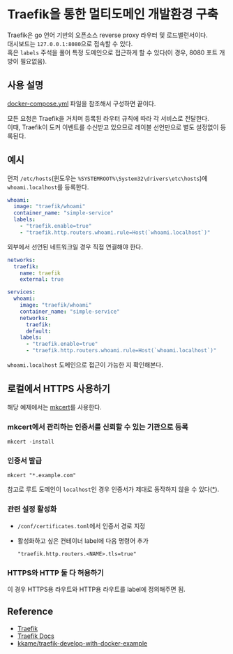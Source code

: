 # Traefik을 통한 멀티도메인 개발환경 구축

Traefik은 go 언어 기반의 오픈소스 reverse proxy 라우터 및 로드밸런서이다.  
대시보드는 `127.0.0.1:8080`으로 접속할 수 있다.  
혹은 `labels` 주석을 풀어 특정 도메인으로 접근하게 할 수 있다(이 경우, 8080 포트 개방이 필요없음).

## 사용 설명

[docker-compose.yml](./docker-compose.yml) 파일을 참조해서 구성하면 끝이다.

모든 요청은 Traefik을 거치며 등록된 라우터 규칙에 따라 각 서비스로 전달한다.  
이때, Traefik이 도커 이벤트를 수신받고 있으므로 레이블 선언만으로 별도 설정없이 등록된다.

## 예시

먼저 `/etc/hosts`(윈도우는 `%SYSTEMROOT%\System32\drivers\etc\hosts`)에 `whoami.localhost`를 등록한다.

```yaml
whoami:
  image: "traefik/whoami"
  container_name: "simple-service"
  labels:
    - "traefik.enable=true"
    - "traefik.http.routers.whoami.rule=Host(`whoami.localhost`)"
```

외부에서 선언된 네트워크일 경우 직접 연결해야 한다.

```yaml
networks:
  traefik:
    name: traefik
    external: true

services:
  whoami:
    image: "traefik/whoami"
    container_name: "simple-service"
    networks:
      traefik:
      default:
    labels:
      - "traefik.enable=true"
      - "traefik.http.routers.whoami.rule=Host(`whoami.localhost`)"
```

`whoami.localhost` 도메인으로 접근이 가능한 지 확인해본다.

## 로컬에서 HTTPS 사용하기
해당 예제에서는 [mkcert](https://github.com/filosottile/mkcert)를 사용한다.

### mkcert에서 관리하는 인증서를 신뢰할 수 있는 기관으로 등록
```
mkcert -install
```

### 인증서 발급
```
mkcert "*.example.com"
```

참고로 루트 도메인이 `localhost`인 경우 인증서가 제대로 동작하지 않을 수 있다\([*](https://stackoverflow.com/questions/7580508)\).

### 관련 설정 활성화
- `/conf/certificates.toml`에서 인증서 경로 지정

- 활성화하고 싶은 컨테이너 label에 다음 명령어 추가
  ```
  "traefik.http.routers.<NAME>.tls=true"
  ```

### HTTPS와 HTTP 둘 다 허용하기
이 경우 HTTPS용 라우트와 HTTP용 라우트를 label에 정의해주면 됨.


## Reference
- [Traefik](https://traefik.io/)
- [Traefik Docs](https://doc.traefik.io/traefik/)
- [kkame/traefik-develop-with-docker-example](https://github.com/kkame/traefik-develop-with-docker-example)
